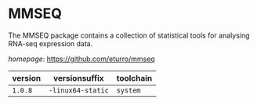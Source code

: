 # MMSEQ

The MMSEQ package contains a collection of statistical tools  for analysing RNA-seq expression data.

*homepage*: <https://github.com/eturro/mmseq>

version | versionsuffix | toolchain
--------|---------------|----------
``1.0.8`` | ``-linux64-static`` | ``system``
